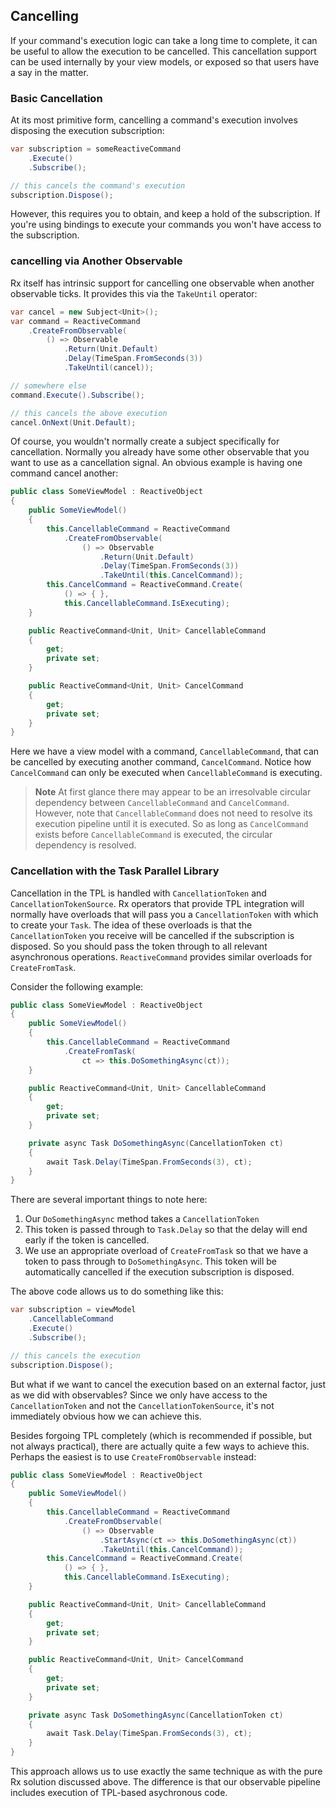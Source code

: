 ## Cancelling

If your command's execution logic can take a long time to complete, it can be useful to allow the execution to be cancelled. This cancellation support can be used internally by your view models, or exposed so that users have a say in the matter.

### Basic Cancellation

At its most primitive form, cancelling a command's execution involves disposing the execution subscription:

```cs
var subscription = someReactiveCommand
    .Execute()
    .Subscribe();

// this cancels the command's execution
subscription.Dispose();
```

However, this requires you to obtain, and keep a hold of the subscription. If you're using bindings to execute your commands you won't have access to the subscription.

### cancelling via Another Observable

Rx itself has intrinsic support for cancelling one observable when another observable ticks. It provides this via the `TakeUntil` operator:

```cs
var cancel = new Subject<Unit>();
var command = ReactiveCommand
    .CreateFromObservable(
        () => Observable
            .Return(Unit.Default)
            .Delay(TimeSpan.FromSeconds(3))
            .TakeUntil(cancel));

// somewhere else
command.Execute().Subscribe();

// this cancels the above execution
cancel.OnNext(Unit.Default);
```

Of course, you wouldn't normally create a subject specifically for cancellation. Normally you already have some other observable that you want to use as a cancellation signal. An obvious example is having one command cancel another:

```cs
public class SomeViewModel : ReactiveObject
{
    public SomeViewModel()
    {
        this.CancellableCommand = ReactiveCommand
            .CreateFromObservable(
                () => Observable
                    .Return(Unit.Default)
                    .Delay(TimeSpan.FromSeconds(3))
                    .TakeUntil(this.CancelCommand));
        this.CancelCommand = ReactiveCommand.Create(
            () => { },
            this.CancellableCommand.IsExecuting);
    }

    public ReactiveCommand<Unit, Unit> CancellableCommand
    {
        get;
        private set;
    }

    public ReactiveCommand<Unit, Unit> CancelCommand
    {
        get;
        private set;
    }
}
```

Here we have a view model with a command, `CancellableCommand`, that can be cancelled by executing another command, `CancelCommand`. Notice how `CancelCommand` can only be executed when `CancellableCommand` is executing.

> **Note** At first glance there may appear to be an irresolvable circular dependency between `CancellableCommand` and `CancelCommand`. However, note that `CancellableCommand` does not need to resolve its execution pipeline until it is executed. So as long as `CancelCommand` exists before `CancellableCommand` is executed, the circular dependency is resolved.

### Cancellation with the Task Parallel Library

Cancellation in the TPL is handled with `CancellationToken` and `CancellationTokenSource`. Rx operators that provide TPL integration will normally have overloads that will pass you a `CancellationToken` with which to create your `Task`. The idea of these overloads is that the `CancellationToken` you receive will be cancelled if the subscription is disposed. So you should pass the token through to all relevant asynchronous operations. `ReactiveCommand` provides similar overloads for `CreateFromTask`.

Consider the following example:

```cs
public class SomeViewModel : ReactiveObject
{
    public SomeViewModel()
    {
        this.CancellableCommand = ReactiveCommand
            .CreateFromTask(
                ct => this.DoSomethingAsync(ct));
    }

    public ReactiveCommand<Unit, Unit> CancellableCommand
    {
        get;
        private set;
    }

    private async Task DoSomethingAsync(CancellationToken ct)
    {
        await Task.Delay(TimeSpan.FromSeconds(3), ct);
    }
}
```

There are several important things to note here:

1. Our `DoSomethingAsync` method takes a `CancellationToken`
2. This token is passed through to `Task.Delay` so that the delay will end early if the token is cancelled.
3. We use an appropriate overload of `CreateFromTask` so that we have a token to pass through to `DoSomethingAsync`. This token will be automatically cancelled if the execution subscription is disposed.

The above code allows us to do something like this:

```cs
var subscription = viewModel
    .CancellableCommand
    .Execute()
    .Subscribe();

// this cancels the execution
subscription.Dispose();
```

But what if we want to cancel the execution based on an external factor, just as we did with observables? Since we only have access to the `CancellationToken` and not the `CancellationTokenSource`, it's not immediately obvious how we can achieve this.

Besides forgoing TPL completely \(which is recommended if possible, but not always practical\), there are actually quite a few ways to achieve this. Perhaps the easiest is to use `CreateFromObservable` instead:

```cs
public class SomeViewModel : ReactiveObject
{
    public SomeViewModel()
    {
        this.CancellableCommand = ReactiveCommand
            .CreateFromObservable(
                () => Observable
                    .StartAsync(ct => this.DoSomethingAsync(ct))
                    .TakeUntil(this.CancelCommand));
        this.CancelCommand = ReactiveCommand.Create(
            () => { },
            this.CancellableCommand.IsExecuting);
    }

    public ReactiveCommand<Unit, Unit> CancellableCommand
    {
        get;
        private set;
    }

    public ReactiveCommand<Unit, Unit> CancelCommand
    {
        get;
        private set;
    }

    private async Task DoSomethingAsync(CancellationToken ct)
    {
        await Task.Delay(TimeSpan.FromSeconds(3), ct);
    }
}
```

This approach allows us to use exactly the same technique as with the pure Rx solution discussed above. The difference is that our observable pipeline includes execution of TPL-based asychronous code.

